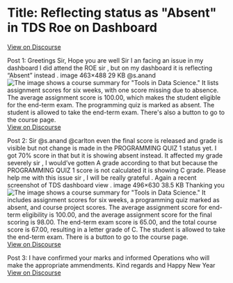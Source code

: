 # Title: Reflecting status as "Absent" in TDS Roe on Dashboard
[View on Discourse](https://discourse.onlinedegree.iitm.ac.in/t/reflecting-status-as-absent-in-tds-roe-on-dashboard/160251)

Post 1: Greetings Sir, Hope you are well Sir I an facing an issue in my dashboard I did attend the ROE sir , but on my dashboard it is reflecting “Absent” instead . image 463×488 29 KB @s.anand
![The image shows a course summary for "Tools in Data Science." It lists assignment scores for six weeks, with one score missing due to absence. The average assignment score is 100.00, which makes the student eligible for the end-term exam. The programming quiz is marked as absent. The student is allowed to take the end-term exam. There's also a button to go to the course page.](https://europe1.discourse-cdn.com/flex013/uploads/iitm/original/3X/f/d/fdd8977eb016b9e2e91e5373546b1f2a6c5dc914.png)
[View on Discourse](https://discourse.onlinedegree.iitm.ac.in/t/reflecting-status-as-absent-in-tds-roe-on-dashboard/160251/1)


Post 2: Sir @s.anand @carlton even the final score is released and grade is visible but not change is made in the PROGRAMMING QUIZ 1 status yet. I got 70% score in that but it is showing absent instead. It affected my grade severely sir , I would’ve gotten A grade according to that but because the PROGRAMMING QUIZ 1 score is not calculated it is showing C grade. Please help me with this issue sir , I will be really grateful . Again a recent screenshot of TDS dashboard view . image 496×630 38.5 KB Thanking you
![The image shows a course summary for "Tools in Data Science." It includes assignment scores for six weeks, a programming quiz marked as absent, and course project scores. The average assignment score for end-term eligibility is 100.00, and the average assignment score for the final scoring is 98.00. The end-term exam score is 65.00, and the total course score is 67.00, resulting in a letter grade of C. The student is allowed to take the end-term exam. There is a button to go to the course page.](https://europe1.discourse-cdn.com/flex013/uploads/iitm/optimized/3X/a/1/a1208d20001cc2c1babcd3b552f732dedf3e7b76_2_393x500.png)
[View on Discourse](https://discourse.onlinedegree.iitm.ac.in/t/reflecting-status-as-absent-in-tds-roe-on-dashboard/160251/2)


Post 3: I have confirmed your marks and informed Operations who will make the appropriate ammendments. Kind regards and Happy New Year
[View on Discourse](https://discourse.onlinedegree.iitm.ac.in/t/reflecting-status-as-absent-in-tds-roe-on-dashboard/160251/3)


